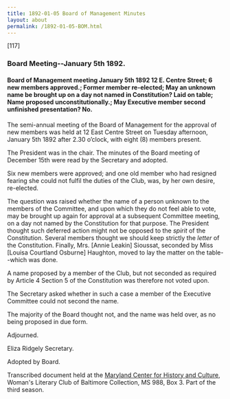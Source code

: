 ```yaml
---
title: 1892-01-05 Board of Management Minutes
layout: about
permalink: /1892-01-05-BOM.html
---
```

[117]

### Board Meeting--January 5th 1892.

#### Board of Management meeting January 5th 1892 12 E. Centre Street; 6 new members approved.; Former member re-elected; May an unknown name be brought up on a day not named in Constitution? Laid on table; Name proposed unconstitutionally.; May Executive member second unfinished presentation? No.

The semi-annual meeting of the Board of Management for the approval of new members was held at 12 East Centre Street on Tuesday afternoon, January 5th 1892 after 2.30 o’clock, with eight (8) members present.

The President was in the chair. The minutes of the Board meeting of December 15th were read by the Secretary and adopted.

Six new members were approved; and one old member who had resigned fearing she could not fulfil the duties of the Club, was, by her own desire, re-elected.

The question was raised whether the name of a person unknown to the members of the Committee, and upon which they do not feel able to vote, may be brought up again for approval at a subsequent Committee meeting, on a day not named by the Constitution for that purpose. The President thought such deferred action might not be opposed to the  _spirit_  of the Constitution. Several members thought we should keep strictly the  _letter_  of the Constitution. Finally, Mrs. [Annie Leakin] Sioussat, seconded by Miss [Louisa Courtland Osburne] Haughton, moved to lay the matter on the table--which was done.

A name proposed by a member of the Club, but not seconded as required by Article 4 Section 5 of the Constitution was therefore not voted upon.

The Secretary asked whether in such a case a member of the Executive Committee could not second the name.

The majority of the Board thought not, and the name was held over, as no being proposed in due form.

Adjourned.

Eliza Ridgely
Secretary.

Adopted by Board.

Transcribed document held at the [Maryland Center for History and Culture](http://mdhs.org/), Woman's Literary Club of Baltimore Collection, MS 988, Box 3. Part of the third season.